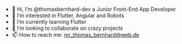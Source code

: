 - 👋 Hi, I’m @thomasbernhard-dev a Junior Front-End App Developer
- 👀 I’m interested in Flutter, Angular and Robots
- 🌱 I’m currently learning Flutter
- 💞️ I’m looking to collaborate on crazy projects
- 📫 How to reach me: mr_thomas_bernhard@web.de

<!---
thomasbernhard-dev/thomasbernhard-dev is a ✨ special ✨ repository because its `README.md` (this file) appears on your GitHub profile.
You can click the Preview link to take a look at your changes.
--->
